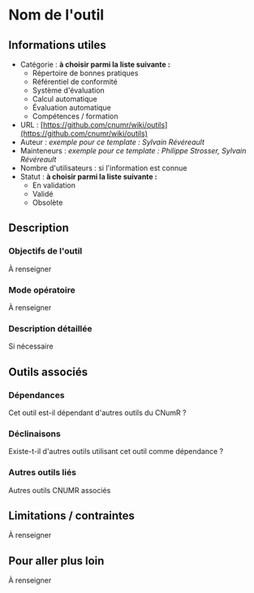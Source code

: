# Nom de l'outil

## Informations utiles

 - Catégorie : __à choisir parmi la liste suivante :__
   - Répertoire de bonnes pratiques
   - Référentiel de conformité
   - Système d'évaluation
   - Calcul automatique
   - Évaluation automatique
   - Compétences / formation
 - URL : [https://github.com/cnumr/wiki/outils](https://github.com/cnumr/wiki/outils)
 - Auteur : *exemple pour ce template : Sylvain Révéreault*
 - Mainteneurs : *exemple pour ce template : Philippe Strosser, Sylvain Révéreault*
 - Nombre d'utilisateurs : si l'information est connue
 - Statut : __à choisir parmi la liste suivante :__
   - En validation
   - Validé 
   - Obsolète

## Description

### Objectifs de l'outil

À renseigner

### Mode opératoire

À renseigner

### Description détaillée

Si nécessaire

## Outils associés

### Dépendances

Cet outil est-il dépendant d'autres outils du CNumR ?

### Déclinaisons

Existe-t-il d'autres outils utilisant cet outil comme dépendance ?

### Autres outils liés

Autres outils CNUMR associés

## Limitations / contraintes

À renseigner

## Pour aller plus loin

À renseigner
